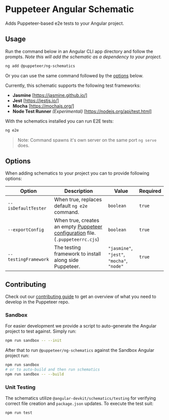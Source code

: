 # Puppeteer Angular Schematic

Adds Puppeteer-based e2e tests to your Angular project.

## Usage

Run the command below in an Angular CLI app directory and follow the prompts.
_Note this will add the schematic as a dependency to your project._

```bash
ng add @puppeteer/ng-schematics
```

Or you can use the same command followed by the [options](#options) below.

Currently, this schematic supports the following test frameworks:

- **Jasmine** [https://jasmine.github.io/]
- **Jest** [https://jestjs.io/]
- **Mocha** [https://mochajs.org/]
- **Node Test Runner** _(Experimental)_ [https://nodejs.org/api/test.html]

With the schematics installed you can run E2E tests:

```bash
ng e2e
```

> Note: Command spawns it's own server on the same port `ng serve` does.

## Options

When adding schematics to your project you can to provide following options:

| Option               | Description                                                                                                             | Value                                      | Required |
| -------------------- | ----------------------------------------------------------------------------------------------------------------------- | ------------------------------------------ | -------- |
| `--isDefaultTester`  | When true, replaces default `ng e2e` command.                                                                           | `boolean`                                  | `true`   |
| `--exportConfig`     | When true, creates an empty [Puppeteer configuration](https://pptr.dev/guides/configuration) file. (`.puppeteerrc.cjs`) | `boolean`                                  | `true`   |
| `--testingFramework` | The testing framework to install along side Puppeteer.                                                                  | `"jasmine"`, `"jest"`, `"mocha"`, `"node"` | `true`   |

## Contributing

Check out our [contributing guide](https://pptr.dev/contributing) to get an overview of what you need to develop in the Puppeteer repo.

### Sandbox

For easier development we provide a script to auto-generate the Angular project to test against. Simply run:

```bash
npm run sandbox -- --init
```

After that to run `@puppeteer/ng-schematics` against the Sandbox Angular project run:

```bash
npm run sandbox
# or to auto-build and then run schematics
npm run sandbox -- --build
```

### Unit Testing

The schematics utilize `@angular-devkit/schematics/testing` for verifying correct file creation and `package.json` updates. To execute the test suit:

```bash
npm run test
```
